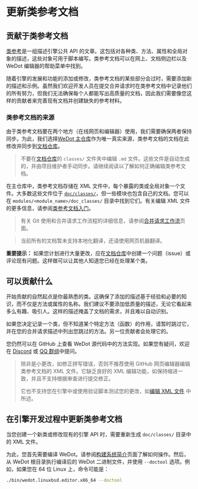 # 更新类参考文档

## 贡献于类参考文档

[类参考](../../classes/index.md)是一组描述引擎公共 API 的文章。这包括对各种类、方法、属性和全局对象的描述，这些对象可用于脚本编写。类参考文档可以在网上、文档侧边栏以及 WeDot 编辑器的帮助菜单中找到。

随着引擎的发展和功能的添加或修改，类参考文档的某些部分会过时，需要添加新的描述和示例。虽然我们欢迎开发人员在提交合并请求时在类参考文档中记录他们的所有努力，但我们无法确保每个人都能写出高质量的文档，因此我们需要像您这样的贡献者来完善现有文档并创建缺失的参考材料。

### 类参考文档的来源

由于类参考文档要在两个地方（在线网页和编辑器）使用，我们需要确保两者保持同步。为此，我们选择[WeDot 主仓库](https://github.com/WeDot-Engine/WeDot/)作为唯一真实来源，类参考文档的文档在此修改并同步到[文档仓库](https://github.com/WeDot-Engine/WeDot-docs/)。

> 不要在[文档仓库](https://github.com/WeDot-Engine/WeDot-docs/)的 `classes/` 文件夹中编辑 `.md` 文件。这些文件是自动生成的，并由项目维护者手动同步。请继续阅读以了解如何正确编辑类参考文档。

在主仓库中，类参考文档存储在 XML 文件中，每个暴露的类或全局对象一个文件。大多数这些文件位于 [`doc/classes/`](https://github.com/WeDot-Engine/WeDot/tree/main/doc/classes)，但一些模块也包含自己的文档。您可以在 `modules/<module_name>/doc_classes/` 目录中找到它们。有关编辑 XML 文件的更多信息，请参阅[类参考文档入门](class_reference_primer.md)。

> 有关 Git 使用和合并请求工作流程的详细信息，请参阅[合并请求工作流](../workflow/pr_workflow.md)页面。
>
<!-- TODO：> 如果您想将类参考文档从汉语翻译成其他语言，请参阅 [编辑器和文档本地化](doc_editor_and_docs_localization)。此指南也可作为 [YouTube 上的视频教程](https://www.youtube.com/watch?v=5jeHXxeX-JY)。 -->
> 当前所有的文档暂未支持本地化翻译，还请使用网页机器翻译。

**重要提示：** 如果您计划进行大量更改，应在[文档仓库](https://github.com/WeDot-Engine/WeDot-docs/)中创建一个问题（issue）或评论现有问题。这样做可以让其他人知道您已经在处理某个类。

## 可以贡献什么

开始贡献的自然起点是你最熟悉的类。这确保了添加的描述基于经验和必要的知识，而不仅是方法或属性的名称。我们建议不要添加低质量的描述，无论它看起来多么有趣、吸引人。这样的描述掩盖了文档的需求，并且难以自动识别。

<!-- TODO：> 遵循这一原则非常重要，因为它让我们能够为贡献者创建工具。例如，类参考文档的 [完成状态追踪器](https://WeDot-Engine.github.io/doc-status/)。您可以使用它快速找到缺少描述的文档页面。 -->

如果您决定记录一个类，但不知道某个特定方法（函数）的作用，请暂时跳过它，并在您的合并请求描述中列出您跳过的方法。另一位贡献者会处理它的。

您仍然可以在 GitHub 上查看 WeDot 源代码中的方法实现。如果您有疑问，欢迎在 [Discord](https://discord.com/invite/MDDHEQNJaY) 或 [QQ 群组](https://qm.qq.com/cgi-bin/qm/qr?authKey=G%2BR%2FKlLQBeH71b1Mhe4t2gM%2B8rLXndOEPhPtDgWgTudLUtGUgpMrNAWD87x%2F64ta&k=IPTGQ3zH_W8IAzaFrnLLGF2kplhv-EeM&noverify=0&group_code=670915303)中提问。

> 除非是小更改，如修正拼写错误，否则不推荐使用 GitHub 网页编辑器编辑类参考文档的 XML 文件。它缺乏良好的 XML 编辑功能，如保持缩进一致，并且不支持根据审查进行提交修正。
>
> 它也不支持您在引擎中或使用验证脚本测试您的更改，如[编辑 XML 文件]() 中所述。
<!-- TODO -->

## 在引擎开发过程中更新类参考文档

当您创建一个新类或修改现有的引擎 API 时，需要重新生成 `doc/classes/` 目录中的 XML 文件。

<!-- TODO -->
为此，您首先需要编译 WeDot。请参阅[构建系统简介]()页面了解如何操作。然后，从 WeDot 根目录执行编译后的 WeDot 二进制文件，并使用 `--doctool` 选项。例如，如果您在 64 位 Linux 上，命令可能是：

```sh
./bin/wedot.linuxbsd.editor.x86_64 --doctool
```

